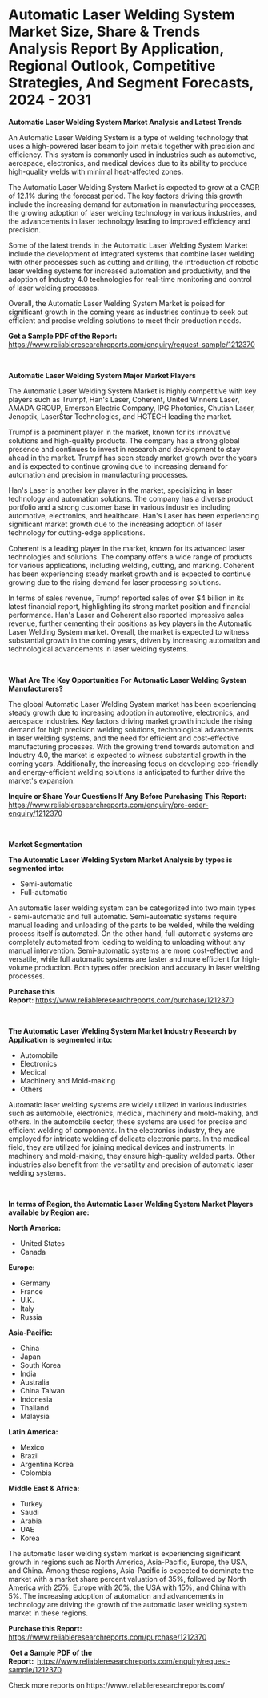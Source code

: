 <p><h1>Automatic Laser Welding System Market Size, Share & Trends Analysis Report By Application, Regional Outlook, Competitive Strategies, And Segment Forecasts, 2024 - 2031</h1></p><p><strong>Automatic Laser Welding System Market Analysis and Latest Trends</strong></p>
<p><p>An Automatic Laser Welding System is a type of welding technology that uses a high-powered laser beam to join metals together with precision and efficiency. This system is commonly used in industries such as automotive, aerospace, electronics, and medical devices due to its ability to produce high-quality welds with minimal heat-affected zones.</p><p>The Automatic Laser Welding System Market is expected to grow at a CAGR of 12.1% during the forecast period. The key factors driving this growth include the increasing demand for automation in manufacturing processes, the growing adoption of laser welding technology in various industries, and the advancements in laser technology leading to improved efficiency and precision.</p><p>Some of the latest trends in the Automatic Laser Welding System Market include the development of integrated systems that combine laser welding with other processes such as cutting and drilling, the introduction of robotic laser welding systems for increased automation and productivity, and the adoption of Industry 4.0 technologies for real-time monitoring and control of laser welding processes.</p><p>Overall, the Automatic Laser Welding System Market is poised for significant growth in the coming years as industries continue to seek out efficient and precise welding solutions to meet their production needs.</p></p>
<p><strong>Get a Sample PDF of the Report:&nbsp;</strong> <a href="https://www.reliableresearchreports.com/enquiry/request-sample/1212370">https://www.reliableresearchreports.com/enquiry/request-sample/1212370</a></p>
<p>&nbsp;</p>
<p><strong>Automatic Laser Welding System Major Market Players</strong></p>
<p><p>The Automatic Laser Welding System Market is highly competitive with key players such as Trumpf, Han's Laser, Coherent, United Winners Laser, AMADA GROUP, Emerson Electric Company, IPG Photonics, Chutian Laser, Jenoptik, LaserStar Technologies, and HGTECH leading the market.</p><p>Trumpf is a prominent player in the market, known for its innovative solutions and high-quality products. The company has a strong global presence and continues to invest in research and development to stay ahead in the market. Trumpf has seen steady market growth over the years and is expected to continue growing due to increasing demand for automation and precision in manufacturing processes.</p><p>Han's Laser is another key player in the market, specializing in laser technology and automation solutions. The company has a diverse product portfolio and a strong customer base in various industries including automotive, electronics, and healthcare. Han's Laser has been experiencing significant market growth due to the increasing adoption of laser technology for cutting-edge applications.</p><p>Coherent is a leading player in the market, known for its advanced laser technologies and solutions. The company offers a wide range of products for various applications, including welding, cutting, and marking. Coherent has been experiencing steady market growth and is expected to continue growing due to the rising demand for laser processing solutions.</p><p>In terms of sales revenue, Trumpf reported sales of over $4 billion in its latest financial report, highlighting its strong market position and financial performance. Han's Laser and Coherent also reported impressive sales revenue, further cementing their positions as key players in the Automatic Laser Welding System market. Overall, the market is expected to witness substantial growth in the coming years, driven by increasing automation and technological advancements in laser welding systems.</p></p>
<p>&nbsp;</p>
<p><strong>What Are The Key Opportunities For Automatic Laser Welding System Manufacturers?</strong></p>
<p><p>The global Automatic Laser Welding System market has been experiencing steady growth due to increasing adoption in automotive, electronics, and aerospace industries. Key factors driving market growth include the rising demand for high precision welding solutions, technological advancements in laser welding systems, and the need for efficient and cost-effective manufacturing processes. With the growing trend towards automation and Industry 4.0, the market is expected to witness substantial growth in the coming years. Additionally, the increasing focus on developing eco-friendly and energy-efficient welding solutions is anticipated to further drive the market's expansion.</p></p>
<p><strong>Inquire or Share Your Questions If Any Before Purchasing This Report:</strong> <a href="https://www.reliableresearchreports.com/enquiry/pre-order-enquiry/1212370">https://www.reliableresearchreports.com/enquiry/pre-order-enquiry/1212370</a></p>
<p>&nbsp;</p>
<p><strong>Market Segmentation</strong></p>
<p><strong>The Automatic Laser Welding System Market Analysis by types is segmented into:</strong></p>
<p><ul><li>Semi-automatic</li><li>Full-automatic</li></ul></p>
<p><p>An automatic laser welding system can be categorized into two main types - semi-automatic and full automatic. Semi-automatic systems require manual loading and unloading of the parts to be welded, while the welding process itself is automated. On the other hand, full-automatic systems are completely automated from loading to welding to unloading without any manual intervention. Semi-automatic systems are more cost-effective and versatile, while full automatic systems are faster and more efficient for high-volume production. Both types offer precision and accuracy in laser welding processes.</p></p>
<p><strong>Purchase this Report:&nbsp;</strong><a href="https://www.reliableresearchreports.com/purchase/1212370">https://www.reliableresearchreports.com/purchase/1212370</a></p>
<p>&nbsp;</p>
<p><strong>The Automatic Laser Welding System Market Industry Research by Application is segmented into:</strong></p>
<p><ul><li>Automobile</li><li>Electronics</li><li>Medical</li><li>Machinery and Mold-making</li><li>Others</li></ul></p>
<p><p>Automatic laser welding systems are widely utilized in various industries such as automobile, electronics, medical, machinery and mold-making, and others. In the automobile sector, these systems are used for precise and efficient welding of components. In the electronics industry, they are employed for intricate welding of delicate electronic parts. In the medical field, they are utilized for joining medical devices and instruments. In machinery and mold-making, they ensure high-quality welded parts. Other industries also benefit from the versatility and precision of automatic laser welding systems.</p></p>
<p>&nbsp;</p>
<p><strong>In terms of Region, the Automatic Laser Welding System Market Players available by Region are:</strong></p>
<p>
    <p> <strong> North America: </strong>
        <ul>
            <li>United States</li>
            <li>Canada</li>
        </ul>
        </p> 
    <p> <strong> Europe: </strong>
        <ul>
            <li>Germany</li>
            <li>France</li>
            <li>U.K.</li>
            <li>Italy</li>
            <li>Russia</li>
        </ul>
        </p> 
    <p> <strong> Asia-Pacific: </strong>
        <ul>
            <li>China</li>
            <li>Japan</li>
            <li>South Korea</li>
            <li>India</li>
            <li>Australia</li>
            <li>China Taiwan</li>
            <li>Indonesia</li>
            <li>Thailand</li>
            <li>Malaysia</li>
        </ul>
        </p> 
    <p> <strong> Latin America: </strong>
        <ul>
            <li>Mexico</li>
            <li>Brazil</li>
            <li>Argentina Korea</li>
            <li>Colombia</li>
        </ul>
        </p> 
    <p> <strong> Middle East & Africa: </strong>
        <ul>
            <li>Turkey</li>
            <li>Saudi</li>
            <li>Arabia</li>
            <li>UAE</li>
            <li>Korea</li>
        </ul>
    </p>
    </p>
<p><p>The automatic laser welding system market is experiencing significant growth in regions such as North America, Asia-Pacific, Europe, the USA, and China. Among these regions, Asia-Pacific is expected to dominate the market with a market share percent valuation of 35%, followed by North America with 25%, Europe with 20%, the USA with 15%, and China with 5%. The increasing adoption of automation and advancements in technology are driving the growth of the automatic laser welding system market in these regions.</p></p>
<p><strong>Purchase this Report: </strong><a href="https://www.reliableresearchreports.com/purchase/1212370">https://www.reliableresearchreports.com/purchase/1212370</a></p>
<p>&nbsp;<strong>Get a Sample PDF of the Report:&nbsp;&nbsp;</strong><a href="https://www.reliableresearchreports.com/enquiry/request-sample/1212370">https://www.reliableresearchreports.com/enquiry/request-sample/1212370</a></p>
<p><strong></strong></p>
<p>Check more reports on https://www.reliableresearchreports.com/</p>